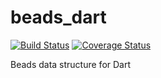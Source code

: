 # beads_dart
[![Build Status](https://travis-ci.org/beads-data-structure/beads_dart.svg?branch=master)](https://travis-ci.org/beads-data-structure/beads_dart)
[![Coverage Status](https://coveralls.io/repos/github/beads-data-structure/beads_dart/badge.svg?branch=master)](https://coveralls.io/github/beads-data-structure/beads_dart?branch=master)

Beads data structure for Dart
